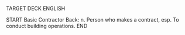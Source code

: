 TARGET DECK
ENGLISH

START
Basic
Contractor
Back: n. Person who makes a contract, esp. To conduct building operations.
END
